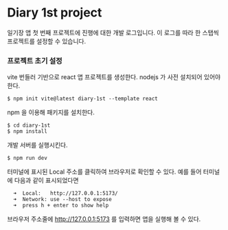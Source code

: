 # Diary 1st project

일기장 앱 첫 번째 프로젝트에 진행에 대한 개발 로그입니다.
이 로그를 따라 한 스탭씩 프로젝트를 설정할 수 있습니다.

### 프로젝트 초기 설정

vite 번들러 기반으로 react 앱 프로젝트를 생성한다.
nodejs 가 사전 설치되어 있어야한다.

```
$ npm init vite@latest diary-1st --template react
```

npm 을 이용해 패키지를 설치한다.
```
$ cd diary-1st
$ npm install
```

개발 서버를 실행시킨다.

```
$ npm run dev
```

터미널에 표시된 Local 주소를 클릭하여 브라우저로 확인할 수 있다.
예를 들어 터미널에 다음과 같이 표시되었다면 
```
  ➜  Local:   http://127.0.0.1:5173/
  ➜  Network: use --host to expose
  ➜  press h + enter to show help
```

브라우저 주소줄에 http://127.0.0.1:5173 를 입력하면 앱을 실행해 볼 수 있다.
